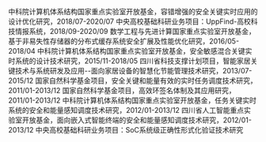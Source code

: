 ﻿中科院计算机体系结构国家重点实验室开放基金，容错增强的安全关键实时应用的设计优化研究，2018/07-2020/07
中央高校基础科研业务项目：UppFind-高校科技情报系统，2018/09-2020/09
数学工程与先进计算国家重点实验室开放基金，基于非易失性存储器的分布式缓存系统安全扩展及性能优化研究，2016/05-2018/04
中科院计算机体系结构国家重点实验室开放基金，安全敏感混合关键实时系统的设计技术研究，2015/11-2018/05
四川省科技支撑计划项目，智能家居关键技术与系统研发及应用--面向家居设备的智慧化节能管理技术研究，2013/07-2015/12
国家自然科学基金项目，安全关键和能量有效的实时任务调度技术研究，2011/01-2013/12
国家自然科学基金项目，高效环签名体制及其应用研究，2011/01-2013/12
中科院计算机体系结构国家重点实验室开放基金，任务关键实时系统的安全和能量感知调度技术研究，2012/01-2013/12
四川省人工智能重点实验室开放基金，面向嵌入式智能终端的安全和能量感知调度技术研究，2012/01-2013/12
中央高校基础科研业务项目：SoC系统级正确性形式化验证技术研究